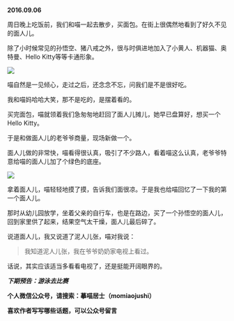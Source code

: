 
          
            
**2016.09.06**

周日晚上吃饭前，我们和喵一起去散步，买面包。在街上很偶然地看到了好久不见的面人儿。

除了小时候常见的孙悟空、猪八戒之外，很与时俱进地加入了小黄人、机器猫、奥特曼、Hello Kitty等等卡通形象。




![](//upload-images.jianshu.io/upload_images/51001-0b1b20b5860fd5fb.jpg)




喵自然是一见倾心，走过之后，还念念不忘，问我们是不是很好吃。

我和喵妈哈哈大笑，那不是吃的，是摆着看的。

买完面包，喵就领着我们急匆匆地赶回了面人儿摊儿，她早已盘算好，想买一个Hello Kitty。

于是和做面人儿的老爷爷商量，现场新做一个。

面人儿做的非常快，喵看得很认真，吸引了不少路人，看着喵这么认真，老爷爷特意给喵的面人儿加了个绿色的底座。




![](//upload-images.jianshu.io/upload_images/51001-51816daf2604d95f.jpg)




拿着面人儿，喵轻轻地摸了摸，告诉我们面很凉。于是我也给喵回忆了一下我的第一个面人儿。

那时从幼儿园放学，坐着父亲的自行车，也是在路边，买了一个孙悟空的面人儿，回到家里供了起来，结果空气太干燥，面人儿最后碎了。

说道面人儿，我又说道了泥人儿张，喵对我说：
>我知道泥人儿张，我在爷爷奶奶家电视上看过。



话说，其实应该适当多看看电视了，还是挺能开阔眼界的。


***下期预告：游泳去比赛***


**个人微信公众号，请搜索：摹喵居士（momiaojushi）**

**喜欢作者写写哪些话题，可以公众号留言**

          
        